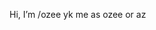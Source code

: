 Hi, I’m /ozee
yk  me as ozee or az 

<!---
ozee-who/ozee-who is a ✨ special ✨ repository because its `README.md` (this file) appears on your GitHub profile.
You can click the Preview link to take a look at your changes.
--->
